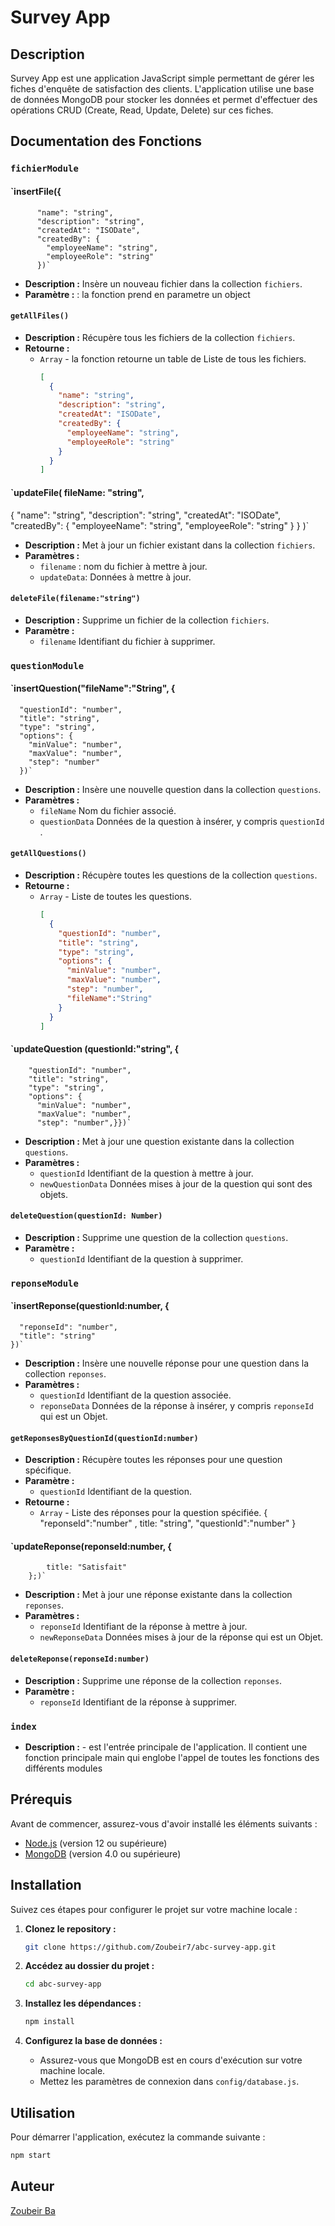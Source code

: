 # Survey App

## Description

Survey App est une application JavaScript simple permettant de gérer les fiches d'enquête de satisfaction des clients. L'application utilise une base de données MongoDB pour stocker les données et permet d'effectuer des opérations CRUD (Create, Read, Update, Delete) sur ces fiches.

## Documentation des Fonctions


### `fichierModule`

#### `insertFile({
          "name": "string",
          "description": "string",
          "createdAt": "ISODate",
          "createdBy": {
            "employeeName": "string",
            "employeeRole": "string"
          })`
- **Description :** Insère un nouveau fichier dans la collection `fichiers`.
- **Paramètre :** : la fonction prend en parametre un object
 

#### `getAllFiles()`
- **Description :** Récupère tous les fichiers de la collection `fichiers`.
- **Retourne :** 
  - `Array` - la fonction retourne un table de Liste de tous les fichiers.
    ```json
    [
      {
        "name": "string",
        "description": "string",
        "createdAt": "ISODate",
        "createdBy": {
          "employeeName": "string",
          "employeeRole": "string"
        }
      }
    ]
    ```

#### `updateFile( fileName: "string",   
{
        "name": "string",
        "description": "string",
        "createdAt": "ISODate",
        "createdBy": {
          "employeeName": "string",
          "employeeRole": "string"
        }
      } )`
- **Description :** Met à jour un fichier existant dans la collection `fichiers`.
- **Paramètres :** 
  - `filename` : nom du fichier à mettre à jour.
  - `updateData`: Données à mettre à jour.

#### `deleteFile(filename:"string")`
- **Description :** Supprime un fichier de la collection `fichiers`.
- **Paramètre :** 
  - `filename` Identifiant du fichier à supprimer.

### `questionModule`

#### `insertQuestion("fileName":"String", {
      "questionId": "number",
      "title": "string",
      "type": "string",
      "options": {
        "minValue": "number",
        "maxValue": "number",
        "step": "number"
      })`
- **Description :** Insère une nouvelle question dans la collection `questions`.
- **Paramètres :** 
  - `fileName`  Nom du fichier associé.
  - `questionData` Données de la question à insérer, y compris `questionId` .
    

#### `getAllQuestions()`
- **Description :** Récupère toutes les questions de la collection `questions`.
- **Retourne :** 
  - `Array` - Liste de toutes les questions.
    ```json
    [
      {
        "questionId": "number",
        "title": "string",
        "type": "string",
        "options": {
          "minValue": "number",
          "maxValue": "number",
          "step": "number",
          "fileName":"String"
        }
      }
    ]
    ```

#### `updateQuestion (questionId:"string",  {
        "questionId": "number",
        "title": "string",
        "type": "string",
        "options": {
          "minValue": "number",
          "maxValue": "number",
          "step": "number",}})`

- **Description :** Met à jour une question existante dans la collection `questions`.
- **Paramètres :** 
  - `questionId` Identifiant de la question à mettre à jour.
  - `newQuestionData` Données mises à jour de la question qui sont des objets.

#### `deleteQuestion(questionId: Number)`
- **Description :** Supprime une question de la collection `questions`.
- **Paramètre :** 
  - `questionId` Identifiant de la question à supprimer.

### `reponseModule`

#### `insertReponse(questionId:number, {
      "reponseId": "number",
      "title": "string"
    })`
- **Description :** Insère une nouvelle réponse pour une question dans la collection `reponses`.
- **Paramètres :** 
  - `questionId`  Identifiant de la question associée.
  - `reponseData` Données de la réponse à insérer, y compris `reponseId` qui est un Objet.
   

#### `getReponsesByQuestionId(questionId:number)`
- **Description :** Récupère toutes les réponses pour une question spécifique.
- **Paramètre :** 
  - `questionId` Identifiant de la question.
- **Retourne :** 
  - `Array` - Liste des réponses pour la question spécifiée.
  {
    "reponseId":"number" ,
    title: "string",
    "questionId":"number"
}


#### `updateReponse(reponseId:number, {
            title: "Satisfait"
        };)`
- **Description :** Met à jour une réponse existante dans la collection `reponses`.
- **Paramètres :** 
  - `reponseId`  Identifiant de la réponse à mettre à jour.
  - `newReponseData` Données mises à jour de la réponse qui est un Objet.

#### `deleteReponse(reponseId:number)`
- **Description :** Supprime une réponse de la collection `reponses`.
- **Paramètre :** 
  - `reponseId`  Identifiant de la réponse à supprimer.

### `index`

- **Description :** - est l'entrée principale de l'application. Il contient une fonction principale main qui englobe l'appel de toutes les fonctions des différents modules


## Prérequis

Avant de commencer, assurez-vous d'avoir installé les éléments suivants :

- [Node.js](https://nodejs.org/) (version 12 ou supérieure)
- [MongoDB](https://www.mongodb.com/try/download/community) (version 4.0 ou supérieure)

## Installation

Suivez ces étapes pour configurer le projet sur votre machine locale :

1. **Clonez le repository :**

    ```bash
    git clone https://github.com/Zoubeir7/abc-survey-app.git
    ```

2. **Accédez au dossier du projet :**

    ```bash
    cd abc-survey-app
    ```

3. **Installez les dépendances :**

    ```bash
    npm install
    ```

4. **Configurez la base de données :**

    - Assurez-vous que MongoDB est en cours d'exécution sur votre machine locale.
    - Mettez les paramètres de connexion dans `config/database.js`.

## Utilisation

Pour démarrer l'application, exécutez la commande suivante :

```bash
npm start
```

## Auteur

[Zoubeir Ba](https://github.com/Zoubeir7)

